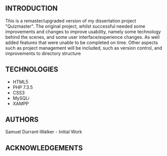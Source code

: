 INTRODUCTION 
----------------------------------------------
This is a remaster/upgraded version of my dissertation project "Quizmaster". The original project, whilst successful needed some improvements and changes to improve usability, namely some technology behind the scenes, and some user interface/experience changes. As well added features that were unable to be completed on time. Other aspects such as project management will be included, such as version control, and improvements to directory structure


 
 TECHNOLOGIES
 --------------------------------------------
 - HTML5
 - PHP 7.3.5
 - CSS3
 - MySQLi
 - XAMPP
 
AUTHORS
----------------------------------------------
Samuel Durrant-Walker - Initial Work

ACKNOWLEDGEMENTS
----------------------------------------------
